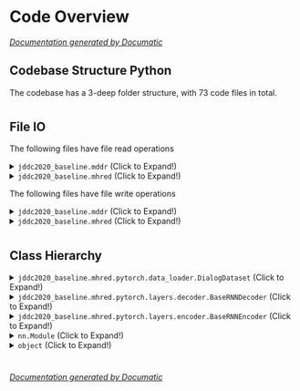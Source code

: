 # Code Overview

[_Documentation generated by Documatic_](https://www.documatic.com)

<!---Documatic-section-Codebase Structure Python-start--->
## Codebase Structure Python

The codebase has a 3-deep folder structure,
                with 73 code files in total.

# #
<!---Documatic-section-Codebase Structure Python-end--->

<!---Documatic-section-File IO-start--->
## File IO

<!---Documatic-block-file_io-start--->
The following files have file read operations

<!---Documatic-block-jddc2020_baseline.mddr-start--->
<details>
	<summary><code>jddc2020_baseline.mddr</code> (Click to Expand!)</summary>

* jddc2020_baseline.mddr.chat.chat_classifier_train: chat.xlsx, chat.xlsx
* jddc2020_baseline.mddr.indexers.faiss_indexers
* jddc2020_baseline.mddr.mddr_rank
* jddc2020_baseline.mddr.mddr_recall: online_test_data/test_questions.json
* jddc2020_baseline.mddr.qa_image_index
* jddc2020_baseline.mddr.qa_mining
* jddc2020_baseline.mddr.qa_text_index
* jddc2020_baseline.mddr.transformers.preprocess
* jddc2020_baseline.mddr.transformers.processors.utils
* jddc2020_baseline.mddr.transformers.tools.common
</details>
<!---Documatic-block-jddc2020_baseline.mddr-end--->

<!---Documatic-block-jddc2020_baseline.mhred-start--->
<details>
	<summary><code>jddc2020_baseline.mhred</code> (Click to Expand!)</summary>

* jddc2020_baseline.mhred.pytorch.data_loader
* jddc2020_baseline.mhred.pytorch.online_test_data_postprocess: ./online_test_data/test_questions.json, ./pred/res.txt
* jddc2020_baseline.mhred.pytorch.online_test_data_preprocess
* jddc2020_baseline.mhred.pytorch.online_test_inference
* jddc2020_baseline.mhred.pytorch.prepare_data
* jddc2020_baseline.mhred.pytorch.raw_data_preprocess
* jddc2020_baseline.mhred.pytorch.train
* jddc2020_baseline.mhred.pytorch.utils.vocab
* jddc2020_baseline.mhred.tensorflow2.online_test_data_postprocess: ./data/test/id_list.pkl, result.txt
* jddc2020_baseline.mhred.tensorflow2.online_test_data_preprocess: ./online_test_data/test_questions.json.example
* jddc2020_baseline.mhred.tensorflow2.online_test_inference
* jddc2020_baseline.mhred.tensorflow2.prepare_data
* jddc2020_baseline.mhred.tensorflow2.raw_data_process
* jddc2020_baseline.mhred.tensorflow2.train
* jddc2020_baseline.mhred.tensorflow2.utils_tf.vocab
</details>
<!---Documatic-block-jddc2020_baseline.mhred-end--->

The following files have file write operations

<!---Documatic-block-jddc2020_baseline.mddr-start--->
<details>
	<summary><code>jddc2020_baseline.mddr</code> (Click to Expand!)</summary>

* jddc2020_baseline.mddr.chat.chat_classifier_train: test.txt, train.txt
* jddc2020_baseline.mddr.mddr_rank: ./online_test_data/test_answers.json
* jddc2020_baseline.mddr.mddr_recall: test_safe_answer.json, test_text_recall.json
* jddc2020_baseline.mddr.qa_mining: QA_dbs.txt, img_QA_dbs.txt
* jddc2020_baseline.mddr.transformers.preprocess: ./data/jddc/dev.json, ./data/jddc/test.json, ./data/jddc/train.json
* jddc2020_baseline.mddr.transformers.tools.common
</details>
<!---Documatic-block-jddc2020_baseline.mddr-end--->

<!---Documatic-block-jddc2020_baseline.mhred-start--->
<details>
	<summary><code>jddc2020_baseline.mhred</code> (Click to Expand!)</summary>

* jddc2020_baseline.mhred.pytorch.online_test_data_postprocess: ./online_test_data/test_answers.json
* jddc2020_baseline.mhred.pytorch.online_test_data_preprocess
* jddc2020_baseline.mhred.pytorch.prepare_data
* jddc2020_baseline.mhred.pytorch.raw_data_preprocess
* jddc2020_baseline.mhred.pytorch.solver
* jddc2020_baseline.mhred.pytorch.train
* jddc2020_baseline.mhred.pytorch.utils.vocab
* jddc2020_baseline.mhred.tensorflow2.online_test_data_postprocess: online_test_data/test_answer.json
* jddc2020_baseline.mhred.tensorflow2.online_test_data_preprocess
* jddc2020_baseline.mhred.tensorflow2.prepare_data
* jddc2020_baseline.mhred.tensorflow2.raw_data_process
* jddc2020_baseline.mhred.tensorflow2.solver: result.txt
* jddc2020_baseline.mhred.tensorflow2.train
* jddc2020_baseline.mhred.tensorflow2.utils_tf.vocab
</details>
<!---Documatic-block-jddc2020_baseline.mhred-end--->
<!---Documatic-block-file_io-end--->

# #
<!---Documatic-section-File IO-end--->

<!---Documatic-section-Class Hierarchy-start--->
## Class Hierarchy

<!---Documatic-block-jddc2020_baseline.mhred.pytorch.data_loader.DialogDataset-start--->
<details>
	<summary><code>jddc2020_baseline.mhred.pytorch.data_loader.DialogDataset</code> (Click to Expand!)</summary>

* jddc2020_baseline.mddr.qa_image_index.ImageDataset
* jddc2020_baseline.mhred.pytorch.data_loader.DialogDataset
</details>
<!---Documatic-block-jddc2020_baseline.mhred.pytorch.data_loader.DialogDataset-end--->

<!---Documatic-block-jddc2020_baseline.mhred.pytorch.layers.decoder.BaseRNNDecoder-start--->
<details>
	<summary><code>jddc2020_baseline.mhred.pytorch.layers.decoder.BaseRNNDecoder</code> (Click to Expand!)</summary>

* jddc2020_baseline.mhred.pytorch.layers.decoder.DecoderRNN
* jddc2020_baseline.mhred.tensorflow2.layers_tf.decoder.DecoderRNN
</details>
<!---Documatic-block-jddc2020_baseline.mhred.pytorch.layers.decoder.BaseRNNDecoder-end--->

<!---Documatic-block-jddc2020_baseline.mhred.pytorch.layers.encoder.BaseRNNEncoder-start--->
<details>
	<summary><code>jddc2020_baseline.mhred.pytorch.layers.encoder.BaseRNNEncoder</code> (Click to Expand!)</summary>

* jddc2020_baseline.mhred.pytorch.layers.encoder.ContextRNN
* jddc2020_baseline.mhred.pytorch.layers.encoder.EncoderRNN
* jddc2020_baseline.mhred.tensorflow2.layers_tf.encoder.ContextRNN
* jddc2020_baseline.mhred.tensorflow2.layers_tf.encoder.EncoderRNN
</details>
<!---Documatic-block-jddc2020_baseline.mhred.pytorch.layers.encoder.BaseRNNEncoder-end--->

<!---Documatic-block-nn.Module-start--->
<details>
	<summary><code>nn.Module</code> (Click to Expand!)</summary>

* jddc2020_baseline.mhred.pytorch.layers.decoder.BaseRNNDecoder
* jddc2020_baseline.mhred.pytorch.layers.encoder.BaseRNNEncoder
* jddc2020_baseline.mhred.pytorch.models.MHRED
</details>
<!---Documatic-block-nn.Module-end--->

<!---Documatic-block-object-start--->
<details>
	<summary><code>object</code> (Click to Expand!)</summary>

* jddc2020_baseline.mhred.pytorch.raw_data_preprocess.DataIterm
* jddc2020_baseline.mhred.pytorch.solver.Solver
</details>
<!---Documatic-block-object-end--->

# #
<!---Documatic-section-Class Hierarchy-end--->

[_Documentation generated by Documatic_](https://www.documatic.com)